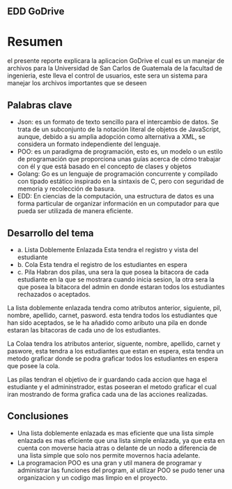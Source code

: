## EDD GoDrive
## 
# Resumen
el presente reporte explicara la aplicacion GoDrive el cual es un manejar de archivos para la Universidad de San Carlos de Guatemala de la facultad de ingenieria, este lleva el control de usuarios, este sera un sistema para manejar los archivos importantes que se deseen 

## Palabras clave

- Json: es un formato de texto sencillo para el intercambio de datos. Se trata de un subconjunto de la notación literal de objetos de JavaScript, aunque, debido a su amplia adopción como alternativa a XML, se considera un formato independiente del lenguaje.
- POO: es un paradigma de programación, esto es, un modelo o un estilo de programación que proporciona unas guías acerca de cómo trabajar con él y que está basado en el concepto de clases y objetos
- Golang: Go es un lenguaje de programación concurrente y compilado con tipado estático inspirado en la sintaxis de C, pero con seguridad de memoria y recolección de basura.
- EDD: En ciencias de la computación, una estructura de datos​ es una forma particular de organizar información en un computador para que pueda ser utilizada de manera eficiente.



## Desarrollo del tema
- a. Lista Doblemente Enlazada
Esta tendra el registro y vista del estudiante
- b. Cola
Esta tendra el registro de los estudiantes en espera
- c. Pila
Habran dos pilas, una sera la que posea la bitacora de cada estudiante en la que se mostrara cuando inicia sesion, la otra sera la que posea la bitacora del admin en donde estaran todos los estudiantes rechazados o aceptados.


La lista doblemente enlazada tendra como atributos anterior, siguiente, pil, nombre, apellido, carnet, pasword. esta tendra todos los estudiantes que han sido aceptados, se le ha añadido como aributo una pila en donde estaran las bitacoras de cada uno de los estudiantes.

La Colaa tendra los atributos anterior, siguente, nombre, apellido, carnet y paswore, esta tendra a los estudiantes que estan en espera, esta tendra un metodo graficar donde se podra graficar todos los estudiantes en espera que posee la cola.

Las pilas tendran el objetivo de ir guardando cada accion que haga el estudiante y el admininstrador, estas poseeran el metodo graficar el cual iran mostrando de forma grafica cada una de las acciones realizadas.

## Conclusiones
- Una lista doblemente enlazada es mas eficiente que una lista simple enlazada es mas eficiente que una lista simple enlazada, ya que esta en cuenta con moverse hacia atras o delante de un nodo  a diferencia de una lista simple que solo nos permite movernos hacia adelante.
- La programacion POO es una gran y util manera de programar y administrar las funciones del program, al utilizar POO se pudo tener una organizacion y un codigo mas limpio en el proyecto.
